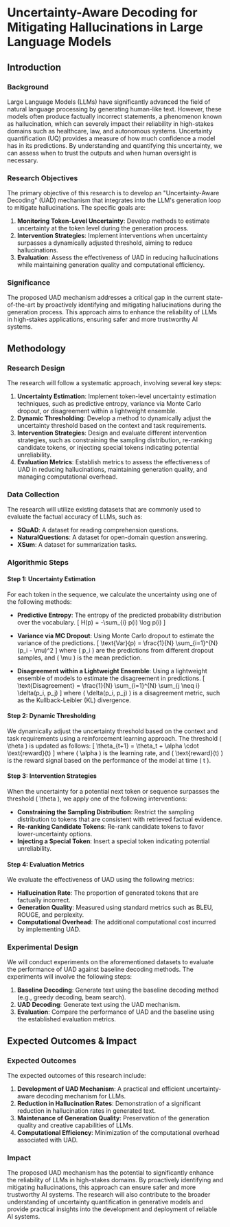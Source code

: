 # Uncertainty-Aware Decoding for Mitigating Hallucinations in Large Language Models

## Introduction

### Background

Large Language Models (LLMs) have significantly advanced the field of natural language processing by generating human-like text. However, these models often produce factually incorrect statements, a phenomenon known as hallucination, which can severely impact their reliability in high-stakes domains such as healthcare, law, and autonomous systems. Uncertainty quantification (UQ) provides a measure of how much confidence a model has in its predictions. By understanding and quantifying this uncertainty, we can assess when to trust the outputs and when human oversight is necessary.

### Research Objectives

The primary objective of this research is to develop an "Uncertainty-Aware Decoding" (UAD) mechanism that integrates into the LLM's generation loop to mitigate hallucinations. The specific goals are:

1. **Monitoring Token-Level Uncertainty**: Develop methods to estimate uncertainty at the token level during the generation process.
2. **Intervention Strategies**: Implement interventions when uncertainty surpasses a dynamically adjusted threshold, aiming to reduce hallucinations.
3. **Evaluation**: Assess the effectiveness of UAD in reducing hallucinations while maintaining generation quality and computational efficiency.

### Significance

The proposed UAD mechanism addresses a critical gap in the current state-of-the-art by proactively identifying and mitigating hallucinations during the generation process. This approach aims to enhance the reliability of LLMs in high-stakes applications, ensuring safer and more trustworthy AI systems.

## Methodology

### Research Design

The research will follow a systematic approach, involving several key steps:

1. **Uncertainty Estimation**: Implement token-level uncertainty estimation techniques, such as predictive entropy, variance via Monte Carlo dropout, or disagreement within a lightweight ensemble.
2. **Dynamic Thresholding**: Develop a method to dynamically adjust the uncertainty threshold based on the context and task requirements.
3. **Intervention Strategies**: Design and evaluate different intervention strategies, such as constraining the sampling distribution, re-ranking candidate tokens, or injecting special tokens indicating potential unreliability.
4. **Evaluation Metrics**: Establish metrics to assess the effectiveness of UAD in reducing hallucinations, maintaining generation quality, and managing computational overhead.

### Data Collection

The research will utilize existing datasets that are commonly used to evaluate the factual accuracy of LLMs, such as:

- **SQuAD**: A dataset for reading comprehension questions.
- **NaturalQuestions**: A dataset for open-domain question answering.
- **XSum**: A dataset for summarization tasks.

### Algorithmic Steps

#### Step 1: Uncertainty Estimation

For each token in the sequence, we calculate the uncertainty using one of the following methods:

- **Predictive Entropy**: The entropy of the predicted probability distribution over the vocabulary.
  \[
  H(p) = -\sum_{i} p(i) \log p(i)
  \]
- **Variance via MC Dropout**: Using Monte Carlo dropout to estimate the variance of the predictions.
  \[
  \text{Var}(p) = \frac{1}{N} \sum_{i=1}^{N} (p_i - \mu)^2
  \]
  where \( p_i \) are the predictions from different dropout samples, and \( \mu \) is the mean prediction.

- **Disagreement within a Lightweight Ensemble**: Using a lightweight ensemble of models to estimate the disagreement in predictions.
  \[
  \text{Disagreement} = \frac{1}{N} \sum_{i=1}^{N} \sum_{j \neq i} \delta(p_i, p_j)
  \]
  where \( \delta(p_i, p_j) \) is a disagreement metric, such as the Kullback-Leibler (KL) divergence.

#### Step 2: Dynamic Thresholding

We dynamically adjust the uncertainty threshold based on the context and task requirements using a reinforcement learning approach. The threshold \( \theta \) is updated as follows:
\[
\theta_{t+1} = \theta_t + \alpha \cdot \text{reward}(t)
\]
where \( \alpha \) is the learning rate, and \( \text{reward}(t) \) is the reward signal based on the performance of the model at time \( t \).

#### Step 3: Intervention Strategies

When the uncertainty for a potential next token or sequence surpasses the threshold \( \theta \), we apply one of the following interventions:

- **Constraining the Sampling Distribution**: Restrict the sampling distribution to tokens that are consistent with retrieved factual evidence.
- **Re-ranking Candidate Tokens**: Re-rank candidate tokens to favor lower-uncertainty options.
- **Injecting a Special Token**: Insert a special token indicating potential unreliability.

#### Step 4: Evaluation Metrics

We evaluate the effectiveness of UAD using the following metrics:

- **Hallucination Rate**: The proportion of generated tokens that are factually incorrect.
- **Generation Quality**: Measured using standard metrics such as BLEU, ROUGE, and perplexity.
- **Computational Overhead**: The additional computational cost incurred by implementing UAD.

### Experimental Design

We will conduct experiments on the aforementioned datasets to evaluate the performance of UAD against baseline decoding methods. The experiments will involve the following steps:

1. **Baseline Decoding**: Generate text using the baseline decoding method (e.g., greedy decoding, beam search).
2. **UAD Decoding**: Generate text using the UAD mechanism.
3. **Evaluation**: Compare the performance of UAD and the baseline using the established evaluation metrics.

## Expected Outcomes & Impact

### Expected Outcomes

The expected outcomes of this research include:

1. **Development of UAD Mechanism**: A practical and efficient uncertainty-aware decoding mechanism for LLMs.
2. **Reduction in Hallucination Rates**: Demonstration of a significant reduction in hallucination rates in generated text.
3. **Maintenance of Generation Quality**: Preservation of the generation quality and creative capabilities of LLMs.
4. **Computational Efficiency**: Minimization of the computational overhead associated with UAD.

### Impact

The proposed UAD mechanism has the potential to significantly enhance the reliability of LLMs in high-stakes domains. By proactively identifying and mitigating hallucinations, this approach can ensure safer and more trustworthy AI systems. The research will also contribute to the broader understanding of uncertainty quantification in generative models and provide practical insights into the development and deployment of reliable AI systems.